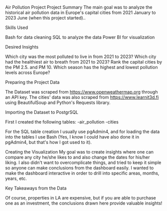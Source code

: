Air Pollution Project
Project Summary
The main goal was to analyze the historical air pollution data in Europe's capital cities from 2021 January to 2023 June (when this project started)..

Skills Used

Bash for data cleaning
SQL to analyze the data
Power BI for visualization

Desired Insights

Which city was the most polluted to live in from 2021 to 2023?
Which city had the healthiest air to breath from 2021 to 2023?
Rank the capital cities by the PM 2.5. and PM 10.
Which season has the highest and lowest pollution levels across Europe?

Preparing the Project Data

The Dataset was scraped from https://www.openweathermap.org through an API key.
The cities' data was also scraped from https://www.learnit3d.fi using BeautifulSoup and Python's Requests library.

Importing the Dataset to PostgrSQL

First I created the following tables:
-air_pollution
-cities

For the SQL table creation I usually use pgAdmin4, and for loading the data into the tables I use Bash (Yes, I know I could have also done it in pgAdmin4, but that's how I got used to it).


Creating the Visualization
My goal was to create insights where one can compare any city he/she likes to and also change the dates for his/her liking.
I also didn't want to overcomplicate things, and tried to keep it simple so anyone can make conclusions from the dashboard easily.
I wanted to make the dashboard interactive in order to drill into specific areas, months, years, etc.


Key Takeaways from the Data


Of course, properties in LA are expensive, but if you are able to purchase one as an investment, the conclusions drawn here provide valuable insights!
